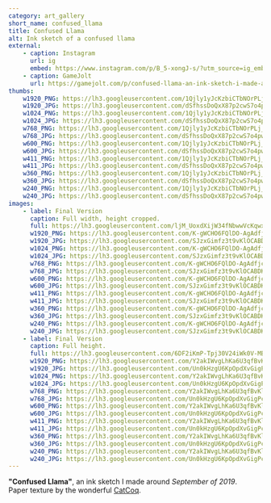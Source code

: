```yaml
---
category: art_gallery
short_name: confused_llama
title: Confused Llama
alt: Ink sketch of a confused llama
external:
    - caption: Instagram
      url: ig
      embed: https://www.instagram.com/p/B_5-xongJ-s/?utm_source=ig_embed&amp;utm_campaign=loading
    - caption: GameJolt
      url: https://gamejolt.com/p/confused-llama-an-ink-sketch-i-made-around-september-of-zac9dqwp
thumbs:
    w1920_PNG: https://lh3.googleusercontent.com/1Qjly1yJcKzbiCTbNOrPLj_W1niCrdGwNagy6zi-Xm9115_zjbPqf3mxQrFlo4_oRVt3OCzOlIRHGcBEHQu5N1B_Jmh3eGuADLnxx0dvBFD0XTqoUQYtGFzuSSRXJK-G3ZB8mtE-GA=w355
    w1920_JPG: https://lh3.googleusercontent.com/dSfhssDoQxX87p2cwS7o4pwRJd3kSzBdTImjRjsa3B5eahhN4r0nzfKNXjgX0P_f7_O9CQ7J-lzxJjsCt_Nfp7JMsPbpVmNEoSStb1b0H8yB99huwpnDIvuJtPQIve-alylfm10m-A=w355
    w1024_PNG: https://lh3.googleusercontent.com/1Qjly1yJcKzbiCTbNOrPLj_W1niCrdGwNagy6zi-Xm9115_zjbPqf3mxQrFlo4_oRVt3OCzOlIRHGcBEHQu5N1B_Jmh3eGuADLnxx0dvBFD0XTqoUQYtGFzuSSRXJK-G3ZB8mtE-GA=w284
    w1024_JPG: https://lh3.googleusercontent.com/dSfhssDoQxX87p2cwS7o4pwRJd3kSzBdTImjRjsa3B5eahhN4r0nzfKNXjgX0P_f7_O9CQ7J-lzxJjsCt_Nfp7JMsPbpVmNEoSStb1b0H8yB99huwpnDIvuJtPQIve-alylfm10m-A=w284
    w768_PNG: https://lh3.googleusercontent.com/1Qjly1yJcKzbiCTbNOrPLj_W1niCrdGwNagy6zi-Xm9115_zjbPqf3mxQrFlo4_oRVt3OCzOlIRHGcBEHQu5N1B_Jmh3eGuADLnxx0dvBFD0XTqoUQYtGFzuSSRXJK-G3ZB8mtE-GA=w213
    w768_JPG: https://lh3.googleusercontent.com/dSfhssDoQxX87p2cwS7o4pwRJd3kSzBdTImjRjsa3B5eahhN4r0nzfKNXjgX0P_f7_O9CQ7J-lzxJjsCt_Nfp7JMsPbpVmNEoSStb1b0H8yB99huwpnDIvuJtPQIve-alylfm10m-A=w213
    w600_PNG: https://lh3.googleusercontent.com/1Qjly1yJcKzbiCTbNOrPLj_W1niCrdGwNagy6zi-Xm9115_zjbPqf3mxQrFlo4_oRVt3OCzOlIRHGcBEHQu5N1B_Jmh3eGuADLnxx0dvBFD0XTqoUQYtGFzuSSRXJK-G3ZB8mtE-GA=w166
    w600_JPG: https://lh3.googleusercontent.com/dSfhssDoQxX87p2cwS7o4pwRJd3kSzBdTImjRjsa3B5eahhN4r0nzfKNXjgX0P_f7_O9CQ7J-lzxJjsCt_Nfp7JMsPbpVmNEoSStb1b0H8yB99huwpnDIvuJtPQIve-alylfm10m-A=w166
    w411_PNG: https://lh3.googleusercontent.com/1Qjly1yJcKzbiCTbNOrPLj_W1niCrdGwNagy6zi-Xm9115_zjbPqf3mxQrFlo4_oRVt3OCzOlIRHGcBEHQu5N1B_Jmh3eGuADLnxx0dvBFD0XTqoUQYtGFzuSSRXJK-G3ZB8mtE-GA=w114
    w411_JPG: https://lh3.googleusercontent.com/dSfhssDoQxX87p2cwS7o4pwRJd3kSzBdTImjRjsa3B5eahhN4r0nzfKNXjgX0P_f7_O9CQ7J-lzxJjsCt_Nfp7JMsPbpVmNEoSStb1b0H8yB99huwpnDIvuJtPQIve-alylfm10m-A=w114
    w360_PNG: https://lh3.googleusercontent.com/1Qjly1yJcKzbiCTbNOrPLj_W1niCrdGwNagy6zi-Xm9115_zjbPqf3mxQrFlo4_oRVt3OCzOlIRHGcBEHQu5N1B_Jmh3eGuADLnxx0dvBFD0XTqoUQYtGFzuSSRXJK-G3ZB8mtE-GA=w100
    w360_JPG: https://lh3.googleusercontent.com/dSfhssDoQxX87p2cwS7o4pwRJd3kSzBdTImjRjsa3B5eahhN4r0nzfKNXjgX0P_f7_O9CQ7J-lzxJjsCt_Nfp7JMsPbpVmNEoSStb1b0H8yB99huwpnDIvuJtPQIve-alylfm10m-A=w100
    w240_PNG: https://lh3.googleusercontent.com/1Qjly1yJcKzbiCTbNOrPLj_W1niCrdGwNagy6zi-Xm9115_zjbPqf3mxQrFlo4_oRVt3OCzOlIRHGcBEHQu5N1B_Jmh3eGuADLnxx0dvBFD0XTqoUQYtGFzuSSRXJK-G3ZB8mtE-GA=w66
    w240_JPG: https://lh3.googleusercontent.com/dSfhssDoQxX87p2cwS7o4pwRJd3kSzBdTImjRjsa3B5eahhN4r0nzfKNXjgX0P_f7_O9CQ7J-lzxJjsCt_Nfp7JMsPbpVmNEoSStb1b0H8yB99huwpnDIvuJtPQIve-alylfm10m-A=w66
images:
    - label: Final Version
      caption: Full width, height cropped.
      full: https://lh3.googleusercontent.com/ljM_UoxdXijW34fNbwwVcKqwxi_h5DseK_qSN9JAGhrKWVEXJjetjUk_xtj6aRmH88hum6Q8VoThHq5zDPVj9D8BV7s_BZ8ANQ-hs7DRtzeWhl6n2yZlhX8smRdP6G5L1mz2crGtGg=w1080-h1080
      w1920_PNG: https://lh3.googleusercontent.com/K-gWCHO6FQlDO-AgAdfjcE2OL9geGKH6y_Bk3VOGNIq4jQgHQvNRfnS92fEpr1EuKilGfp6VEdp3POiM4_uX1nA3UVzr2sxHmdtNB7tPy5N4-FnLYgbNobif7nxTvH5BqCScMWz-Bg=w850
      w1920_JPG: https://lh3.googleusercontent.com/SJzxGimfz3t9vKlOCABDKULmiiEq1E8m7BJXfco8t8t65Xhgc2pJeVV8h6ivj2FmK7LQaI1823U5Q7sLGJ5ClcwECWj-sOfFrTcsEZI7whyPIPt3QBmjEVjBQ3b8DBQYTXzjiRaCog=w850
      w1024_PNG: https://lh3.googleusercontent.com/K-gWCHO6FQlDO-AgAdfjcE2OL9geGKH6y_Bk3VOGNIq4jQgHQvNRfnS92fEpr1EuKilGfp6VEdp3POiM4_uX1nA3UVzr2sxHmdtNB7tPy5N4-FnLYgbNobif7nxTvH5BqCScMWz-Bg=w711
      w1024_JPG: https://lh3.googleusercontent.com/SJzxGimfz3t9vKlOCABDKULmiiEq1E8m7BJXfco8t8t65Xhgc2pJeVV8h6ivj2FmK7LQaI1823U5Q7sLGJ5ClcwECWj-sOfFrTcsEZI7whyPIPt3QBmjEVjBQ3b8DBQYTXzjiRaCog=w711
      w768_PNG: https://lh3.googleusercontent.com/K-gWCHO6FQlDO-AgAdfjcE2OL9geGKH6y_Bk3VOGNIq4jQgHQvNRfnS92fEpr1EuKilGfp6VEdp3POiM4_uX1nA3UVzr2sxHmdtNB7tPy5N4-FnLYgbNobif7nxTvH5BqCScMWz-Bg=w533
      w768_JPG: https://lh3.googleusercontent.com/SJzxGimfz3t9vKlOCABDKULmiiEq1E8m7BJXfco8t8t65Xhgc2pJeVV8h6ivj2FmK7LQaI1823U5Q7sLGJ5ClcwECWj-sOfFrTcsEZI7whyPIPt3QBmjEVjBQ3b8DBQYTXzjiRaCog=w533
      w600_PNG: https://lh3.googleusercontent.com/K-gWCHO6FQlDO-AgAdfjcE2OL9geGKH6y_Bk3VOGNIq4jQgHQvNRfnS92fEpr1EuKilGfp6VEdp3POiM4_uX1nA3UVzr2sxHmdtNB7tPy5N4-FnLYgbNobif7nxTvH5BqCScMWz-Bg=w416
      w600_JPG: https://lh3.googleusercontent.com/SJzxGimfz3t9vKlOCABDKULmiiEq1E8m7BJXfco8t8t65Xhgc2pJeVV8h6ivj2FmK7LQaI1823U5Q7sLGJ5ClcwECWj-sOfFrTcsEZI7whyPIPt3QBmjEVjBQ3b8DBQYTXzjiRaCog=w416
      w411_PNG: https://lh3.googleusercontent.com/K-gWCHO6FQlDO-AgAdfjcE2OL9geGKH6y_Bk3VOGNIq4jQgHQvNRfnS92fEpr1EuKilGfp6VEdp3POiM4_uX1nA3UVzr2sxHmdtNB7tPy5N4-FnLYgbNobif7nxTvH5BqCScMWz-Bg=w285
      w411_JPG: https://lh3.googleusercontent.com/SJzxGimfz3t9vKlOCABDKULmiiEq1E8m7BJXfco8t8t65Xhgc2pJeVV8h6ivj2FmK7LQaI1823U5Q7sLGJ5ClcwECWj-sOfFrTcsEZI7whyPIPt3QBmjEVjBQ3b8DBQYTXzjiRaCog=w285
      w360_PNG: https://lh3.googleusercontent.com/K-gWCHO6FQlDO-AgAdfjcE2OL9geGKH6y_Bk3VOGNIq4jQgHQvNRfnS92fEpr1EuKilGfp6VEdp3POiM4_uX1nA3UVzr2sxHmdtNB7tPy5N4-FnLYgbNobif7nxTvH5BqCScMWz-Bg=w250
      w360_JPG: https://lh3.googleusercontent.com/SJzxGimfz3t9vKlOCABDKULmiiEq1E8m7BJXfco8t8t65Xhgc2pJeVV8h6ivj2FmK7LQaI1823U5Q7sLGJ5ClcwECWj-sOfFrTcsEZI7whyPIPt3QBmjEVjBQ3b8DBQYTXzjiRaCog=w250
      w240_PNG: https://lh3.googleusercontent.com/K-gWCHO6FQlDO-AgAdfjcE2OL9geGKH6y_Bk3VOGNIq4jQgHQvNRfnS92fEpr1EuKilGfp6VEdp3POiM4_uX1nA3UVzr2sxHmdtNB7tPy5N4-FnLYgbNobif7nxTvH5BqCScMWz-Bg=w166
      w240_JPG: https://lh3.googleusercontent.com/SJzxGimfz3t9vKlOCABDKULmiiEq1E8m7BJXfco8t8t65Xhgc2pJeVV8h6ivj2FmK7LQaI1823U5Q7sLGJ5ClcwECWj-sOfFrTcsEZI7whyPIPt3QBmjEVjBQ3b8DBQYTXzjiRaCog=w166
    - label: Final Version
      caption: Full height.
      full: https://lh3.googleusercontent.com/6DF2iKmP-Tpj30V24iWk0V-MByCr0_IetSeF0RZWLKNr1cERiQnjT4dytw7OkT73X_MJpsNSYRpnVgpgu9JP-t-83fDHbekp_EnjggwEh1kkka1fkgPPgwIMFtgHHpFIul58ZuAhTA=w1080-h1080
      w1920_PNG: https://lh3.googleusercontent.com/Y2akIWvgLhKa6U3qfBvKlElPrNrxsh-c9PBE0EHKwp6AE7F4V4T8CVSi-52ajXcptFna99EGFeqE9C2m4MdMTv3k45l30UiFYG0WjTehCFdqg6VKn8rlNcbiVodAYjDvOYqJ4g5ygg=w850
      w1920_JPG: https://lh3.googleusercontent.com/Un0kHzgU6KpOpdXvGigPcLiRTIU9NMYBigYSx3N9iKAsj_ndKzWjEGaHxB6-pfi73ZF7vak3w7KqZc4DFcIMCLVmhYiaHfPOLzsPsrAoEXJ91faJxYDIPGGwLh270R_NdnXylHgwJg=w850
      w1024_PNG: https://lh3.googleusercontent.com/Y2akIWvgLhKa6U3qfBvKlElPrNrxsh-c9PBE0EHKwp6AE7F4V4T8CVSi-52ajXcptFna99EGFeqE9C2m4MdMTv3k45l30UiFYG0WjTehCFdqg6VKn8rlNcbiVodAYjDvOYqJ4g5ygg=w711
      w1024_JPG: https://lh3.googleusercontent.com/Un0kHzgU6KpOpdXvGigPcLiRTIU9NMYBigYSx3N9iKAsj_ndKzWjEGaHxB6-pfi73ZF7vak3w7KqZc4DFcIMCLVmhYiaHfPOLzsPsrAoEXJ91faJxYDIPGGwLh270R_NdnXylHgwJg=w711
      w768_PNG: https://lh3.googleusercontent.com/Y2akIWvgLhKa6U3qfBvKlElPrNrxsh-c9PBE0EHKwp6AE7F4V4T8CVSi-52ajXcptFna99EGFeqE9C2m4MdMTv3k45l30UiFYG0WjTehCFdqg6VKn8rlNcbiVodAYjDvOYqJ4g5ygg=w533
      w768_JPG: https://lh3.googleusercontent.com/Un0kHzgU6KpOpdXvGigPcLiRTIU9NMYBigYSx3N9iKAsj_ndKzWjEGaHxB6-pfi73ZF7vak3w7KqZc4DFcIMCLVmhYiaHfPOLzsPsrAoEXJ91faJxYDIPGGwLh270R_NdnXylHgwJg=w533
      w600_PNG: https://lh3.googleusercontent.com/Y2akIWvgLhKa6U3qfBvKlElPrNrxsh-c9PBE0EHKwp6AE7F4V4T8CVSi-52ajXcptFna99EGFeqE9C2m4MdMTv3k45l30UiFYG0WjTehCFdqg6VKn8rlNcbiVodAYjDvOYqJ4g5ygg=w416
      w600_JPG: https://lh3.googleusercontent.com/Un0kHzgU6KpOpdXvGigPcLiRTIU9NMYBigYSx3N9iKAsj_ndKzWjEGaHxB6-pfi73ZF7vak3w7KqZc4DFcIMCLVmhYiaHfPOLzsPsrAoEXJ91faJxYDIPGGwLh270R_NdnXylHgwJg=w416
      w411_PNG: https://lh3.googleusercontent.com/Y2akIWvgLhKa6U3qfBvKlElPrNrxsh-c9PBE0EHKwp6AE7F4V4T8CVSi-52ajXcptFna99EGFeqE9C2m4MdMTv3k45l30UiFYG0WjTehCFdqg6VKn8rlNcbiVodAYjDvOYqJ4g5ygg=w285
      w411_JPG: https://lh3.googleusercontent.com/Un0kHzgU6KpOpdXvGigPcLiRTIU9NMYBigYSx3N9iKAsj_ndKzWjEGaHxB6-pfi73ZF7vak3w7KqZc4DFcIMCLVmhYiaHfPOLzsPsrAoEXJ91faJxYDIPGGwLh270R_NdnXylHgwJg=w285
      w360_PNG: https://lh3.googleusercontent.com/Y2akIWvgLhKa6U3qfBvKlElPrNrxsh-c9PBE0EHKwp6AE7F4V4T8CVSi-52ajXcptFna99EGFeqE9C2m4MdMTv3k45l30UiFYG0WjTehCFdqg6VKn8rlNcbiVodAYjDvOYqJ4g5ygg=w250
      w360_JPG: https://lh3.googleusercontent.com/Un0kHzgU6KpOpdXvGigPcLiRTIU9NMYBigYSx3N9iKAsj_ndKzWjEGaHxB6-pfi73ZF7vak3w7KqZc4DFcIMCLVmhYiaHfPOLzsPsrAoEXJ91faJxYDIPGGwLh270R_NdnXylHgwJg=w250
      w240_PNG: https://lh3.googleusercontent.com/Y2akIWvgLhKa6U3qfBvKlElPrNrxsh-c9PBE0EHKwp6AE7F4V4T8CVSi-52ajXcptFna99EGFeqE9C2m4MdMTv3k45l30UiFYG0WjTehCFdqg6VKn8rlNcbiVodAYjDvOYqJ4g5ygg=w166
      w240_JPG: https://lh3.googleusercontent.com/Un0kHzgU6KpOpdXvGigPcLiRTIU9NMYBigYSx3N9iKAsj_ndKzWjEGaHxB6-pfi73ZF7vak3w7KqZc4DFcIMCLVmhYiaHfPOLzsPsrAoEXJ91faJxYDIPGGwLh270R_NdnXylHgwJg=w166
---
```


**"Confused Llama"**, an ink sketch I made around *September of 2019*.  
Paper texture by the wonderful [CatCoq](https://www.instagram.com/catcoq/).
